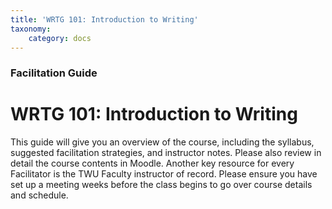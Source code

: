 ```yaml
---
title: 'WRTG 101: Introduction to Writing'
taxonomy:
    category: docs
---
```


### Facilitation Guide

# WRTG 101: Introduction to Writing

This guide will give you an overview of the course, including the syllabus, suggested facilitation strategies, and instructor notes. 
Please also review in detail the course contents in Moodle. 
Another key resource for every Facilitator is the TWU Faculty instructor of record. Please ensure you have set up a meeting weeks before the class begins to go over course details and schedule.
